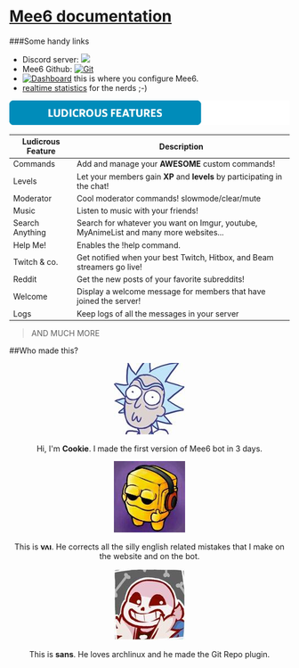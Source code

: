 # [Mee6 documentation](http://silboydens.github.io/Mee6-documentation/)
###Some handy links

* Discord server: [<img src="https://discordapp.com/api/servers/159962941502783488/widget.png?style=banner5">](https://discord.gg/0tOgeGSG9kV0jasj)
* Mee6 Github: [![Git](https://img.shields.io/badge/Github-Mee6-blue.svg?style=flat-square)](https://github.com/cookkkie/mee6)
* [![Dashboard](https://img.shields.io/badge/Mee6-Dahsboard-blue.svg?style=flat-square)](http://mee6.xyz/servers) this is where you configure Mee6.
* [realtime statistics](http://stats.mee6.xyz) for the nerds ;-)

<img src="docs/pics/cggk7y9%5B1%5D.png?raw=true">

|Ludicrous Feature|Description|
|-------|-----------|
|Commands|Add and manage your **AWESOME** custom commands!|
|Levels|Let your members gain **XP** and **levels** by participating in the chat!|
|Moderator|Cool moderator commands! slowmode/clear/mute|
|Music|Listen to music with your friends!|
|Search Anything|Search for whatever you want on Imgur, youtube, MyAnimeList and many more websites...|
|Help Me!|Enables the !help command.|
|Twitch & co.|Get notified when your best Twitch, Hitbox, and Beam streamers go live!|
|Reddit|Get the new posts of your favorite subreddits!|
|Welcome|Display a welcome message for members that have joined the server!|
|Logs|Keep logs of all the messages in your server|
> AND MUCH MORE

##Who made this?

<p align="center">
<img src="docs/pics/cookie.jpg?raw=true">
</p>
<p align="center">
Hi, I'm <b>Cookie</b>. I made the first version of Mee6 bot in 3 days.
</p>

<p align="center">
<img src="docs/pics/vai.jpg?raw=true">
</p>
<p align="center">
This is <b>vʌı</b>. He corrects all the silly english related mistakes that I make on the website and on the bot.
</p>

<p align="center">
<img src="docs/pics/sans.jpg?raw=true">
</p>

<p align="center">
This is <b>sans</b>. He loves archlinux and he made the Git Repo plugin.
</p>
